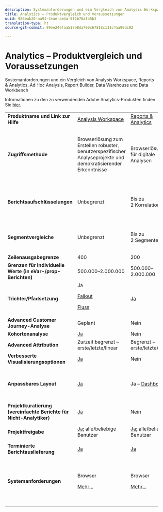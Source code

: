 ```yaml
---
description: Systemanforderungen und ein Vergleich von Analysis Workspace, Reports & Analytics, Ad Hoc Analysis, Report Builder, Data Warehouse und Data Workbench
title: Analytics – Produktvergleich und Voraussetzungen
uuid: 988eab20-aa94-4eae-ae4a-5f2b70afa5b3
translation-type: ht
source-git-commit: 99ee24efaa517e8da700c67818c111c4aa90dc02

---
```



# Analytics – Produktvergleich und Voraussetzungen

Systemanforderungen und ein Vergleich von Analysis Workspace, Reports &amp; Analytics, Ad Hoc Analysis, Report Builder, Data Warehouse und Data Workbench

Informationen zu den zu verwendenden Adobe Analytics-Produkten finden Sie [hier](/help/admin/c-analytics-product-comparison/which-analytics-tool.md).

<table id="table_8A42BE3253024552A170F6471B1E4D1D"> 
 <tbody> 
  <tr> 
   <td> <b>Produktname und Link zur Hilfe</b> </td> 
   <td> <a href="https://marketing.adobe.com/resources/help/de_DE/analytics/analysis-workspace/"> Analysis Workspace </a> </td> 
   <td> <a href="https://marketing.adobe.com/resources/help/de_DE/sc/user/index.html"> Reports &amp; Analytics </a> </td> 
   <td> <a href="https://marketing.adobe.com/resources/help/de_DE/dsc/">Ad Hoc Analysis </a> </td> 
   <td> <a href="https://marketing.adobe.com/resources/help/de_DE/arb/index.html"> Report Builder </a> </td> 
   <td colname="col06"> <a href="https://marketing.adobe.com/resources/help/de_DE/reference/data_warehouse.html"> Data Warehouse </a> </td> 
   <td colname="col6"> <a href="https://docs.adobe.com/content/help/en/data-workbench/using/home.html"> Data Workbench </a> </td> 
  </tr> 
  <tr> 
   <td> <b>Zugriffsmethode</b> </td> 
   <td> Browserlösung zum Erstellen robuster, benutzerspezifischer Analyseprojekte und demokratisierender Erkenntnisse </td> 
   <td> Browserlösung für digitale Analysen </td> 
   <td> Java-basiertes Tool für erweiterte digitale Analysen </td> 
   <td> Excel-Add-in, mit dem Sie benutzerspezifische Anfragen für Reports &amp; Analyse-Daten erstellen und mit Microsoft Excel visualisieren können </td> 
   <td colname="col06"> Browserlösung, die Berichte im <span class="filepath">CSV</span>-Format generiert. Kann Dateien im Tableau-Format generieren. </td> 
   <td colname="col6"> Mehrkanalanalysetool für erweiterte Analysen, wie benutzerspezifische Zuordnungsmodelle, Predictive Analytics und Rundum-Kundenanalysen </td> 
  </tr> 
  <tr> 
   <td> <b>Berichtsaufschlüsselungen</b> </td> 
   <td> Unbegrenzt </td> 
   <td> Bis zu 2 Korrelationen </td> 
   <td> Unbegrenzt </td> 
   <td> Bis zu 2 Korrelationen </td> 
   <td colname="col06"> Führt vollständig erweiterte, uneingeschränkte Aufschlüsselungen nach Segment durch </td> 
   <td colname="col6"> Unbegrenzt </td> 
  </tr> 
  <tr> 
   <td> <b>Segmentvergleiche</b> </td> 
   <td> Unbegrenzt </td> 
   <td> Bis zu 2 Segmente </td> 
   <td> Unbegrenzt </td> 
   <td> Unbegrenzt (Stapelung der Datenanfragen) </td> 
   <td colname="col06"> 1 Segment. Unterstützt mehrere (gestapelte) Segmente </td> 
   <td colname="col6"> Unbegrenzt </td> 
  </tr> 
  <tr> 
   <td> <b>Zeilenausgabegrenze</b> </td> 
   <td> 400 </td> 
   <td> 200 </td> 
   <td> 50.000 </td> 
   <td> 50.000 </td> 
   <td colname="col06"> Unbegrenzt </td> 
   <td colname="col6"> Anpassbar </td> 
  </tr> 
  <tr> 
   <td> <b>Grenzen für individuelle Werte (in eVar-/prop-Berichten)</b> </td> 
   <td> 500.000–2.000.000 </td> 
   <td> 500.000–2.000.000 </td> 
   <td> 500.000–2.000.000 </td> 
   <td> 500.000–2.000.000 </td> 
   <td colname="col06"> Unbegrenzt </td> 
   <td colname="col6"> Anpassbar </td> 
  </tr> 
  <tr> 
   <td> <b>Trichter/Pfadsetzung</b> </td> 
   <td> Ja <p> </p> <a href="https://marketing.adobe.com/resources/help/de_DE/analytics/analysis-workspace/fallout_flow.html"> Fallout </a> <p> <a href="https://marketing.adobe.com/resources/help/de_DE/analytics/analysis-workspace/flow.html"> Fluss </a> </p> </td> 
   <td> <a href="https://marketing.adobe.com/resources/help/de_DE/sc/user/reports.html"> Ja </a> </td> 
   <td> <a href="https://marketing.adobe.com/resources/help/de_DE/dsc/c_reports_paths.html"> Ja </a> </td> 
   <td> Ja </td> 
   <td colname="col06"> Nein </td> 
   <td colname="col6"> Ja </td> 
  </tr> 
  <tr> 
   <td> <b>Advanced Customer Journey-Analyse</b> </td> 
   <td> Geplant </td> 
   <td> Nein </td> 
   <td> Ja </td> 
   <td> Nein </td> 
   <td colname="col06"> Nein </td> 
   <td colname="col6"> Ja </td> 
  </tr> 
  <tr> 
   <td> <b>Kohortenanalyse</b> </td> 
   <td> <a href="https://marketing.adobe.com/resources/help/de_DE/analytics/analysis-workspace/cohort_analysis.html"> Ja </a> </td> 
   <td> Nein </td> 
   <td> Nein </td> 
   <td> Nein </td> 
   <td colname="col06"> Nein </td> 
   <td colname="col6"> Ja </td> 
  </tr> 
  <tr> 
   <td> <b>Advanced Attribution</b> </td> 
   <td> Zurzeit begrenzt – erste/letzte/linear </td> 
   <td> Begrenzt – erste/letzte/linear </td> 
   <td> Begrenzt – erste/letzte/linear </td> 
   <td> Begrenzt – erste/letzte/linear </td> 
   <td colname="col06"> Begrenzt – erste/letzte/linear </td> 
   <td colname="col6"> Ja </td> 
  </tr> 
  <tr> 
   <td> <b>Verbesserte Visualisierungsoptionen</b> </td> 
   <td> <a href="https://marketing.adobe.com/resources/help/de_DE/analytics/analysis-workspace/analysis-workspace-features.html"> Ja </a> </td> 
   <td> Nein </td> 
   <td> Ja </td> 
   <td> Ja </td> 
   <td colname="col06"> Nein </td> 
   <td colname="col6"> Ja </td> 
  </tr> 
  <tr> 
   <td> <b>Anpassbares Layout</b> </td> 
   <td> <a href="https://marketing.adobe.com/resources/help/de_DE/analytics/analysis-workspace/analysis-workspace-features.html"> Ja </a> </td> 
   <td> Ja – <a href="https://marketing.adobe.com/resources/help/de_DE/sc/user/dashboard.html">Dashboards </a> </td> 
   <td> Nein </td> 
   <td> <a href="https://marketing.adobe.com/resources/help/de_DE/arb/configure_the_custom_layout.html"> Ja </a> </td> 
   <td colname="col06"> <p> Ergebnissortierung nach Aufschlüsselung oder nach Metrik </p> </td> 
   <td colname="col6"> Ja </td> 
  </tr> 
  <tr> 
   <td> <b>Projektkuratierung (vereinfachte Berichte für Nicht-Analytiker)</b> </td> 
   <td> <a href="https://marketing.adobe.com/resources/help/de_DE/analytics/analysis-workspace/curate.html"> Ja </a> </td> 
   <td> Nein </td> 
   <td> Nein </td> 
   <td> Ja </td> 
   <td colname="col06"> Nein </td> 
   <td colname="col6"> Ja </td> 
  </tr> 
  <tr> 
   <td> <b>Projektfreigabe</b> </td> 
   <td> <a href="https://marketing.adobe.com/resources/help/de_DE/analytics/analysis-workspace/curate.html"> Ja</a>; alle/beliebige Benutzer </td> 
   <td> <a href="https://marketing.adobe.com/resources/help/de_DE/sc/user/scheduling.html"> Ja</a>; alle/beliebige Benutzer </td> 
   <td> Nur für Ad Hoc Analysis-Benutzer </td> 
   <td> Ja; alle/beliebige Benutzer </td> 
   <td colname="col06"> Nein </td> 
   <td colname="col6"> Ja </td> 
  </tr> 
  <tr> 
   <td> <b>Terminierte Berichtauslieferung</b> </td> 
   <td> <a href="https://marketing.adobe.com/resources/help/de_DE/analytics/analysis-workspace/schedule-projects.html"> Ja </a> </td> 
   <td> <a href="https://marketing.adobe.com/resources/help/de_DE/sc/user/scheduling.html"> Ja </a> </td> 
   <td> <a href="https://marketing.adobe.com/resources/help/de_DE/dsc/c_schedule.html"> Ja </a> </td> 
   <td> <a href="https://marketing.adobe.com/resources/help/de_DE/arb/schedule_report_requests.html"> Ja </a> </td> 
   <td colname="col06"> Ja </td> 
   <td colname="col6"> Ja </td> 
  </tr> 
  <tr> 
   <td> <b>Systemanforderungen</b> </td> 
   <td> <p>Browser </p> <p> <a href="https://marketing.adobe.com/resources/help/de_DE/sc/user/requirements.html"> Mehr... </a> </p> </td> 
   <td> <p>Browser </p> <p> <a href="https://marketing.adobe.com/resources/help/de_DE/sc/user/requirements.html"> Mehr... </a> </p> </td> 
   <td> <p>Java </p> <p> <a href="https://marketing.adobe.com/resources/help/de_DE/dsc/c_sys_reqs.html"> Mehr... </a> </p> </td> 
   <td> <p>Windows, MS Excel </p> <p> <a href="https://marketing.adobe.com/resources/help/de_DE/arb/system_requirements.html"> Mehr... </a> </p> </td> 
   <td colname="col06"> Browser und Programm zum Öffnen von <span class="filepath">CSV</span>-Dateien wie MS Excel, Kann Dateien im Tableau-Format generieren. </td> 
   <td colname="col6"> Windows 64 Bit, gute Grafikkarte für OpenGL 3.2 (<u><a href="https://marketing.adobe.com/resources/help/de_DE/insight/install/c_Data_Workbench_Client_install.html">Mehr...</a></u>) </td> 
  </tr> 
 </tbody> 
</table>

